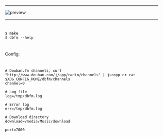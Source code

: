 ------------------------------------------------------------------------

![preview](https://raw.github.com/fs3kuu/dbfm/master/preview.png)

------------------------------------------------------------------------

#
	$ make 
	$ dbfm --help
#

Config:
#
	# Douban.fm channels, curl "http://www.douban.com/j/app/radio/channels" | jsonpp or cat $XDG_CONFIG_HOME/dbfm/channels
	channel=0

	# Log file
	log=/tmp/dbfm.log

	# Error log
	err=/tmp/dbfm.log

	# Download directory
	download=/media/Music/download
	
	port=7000
#

